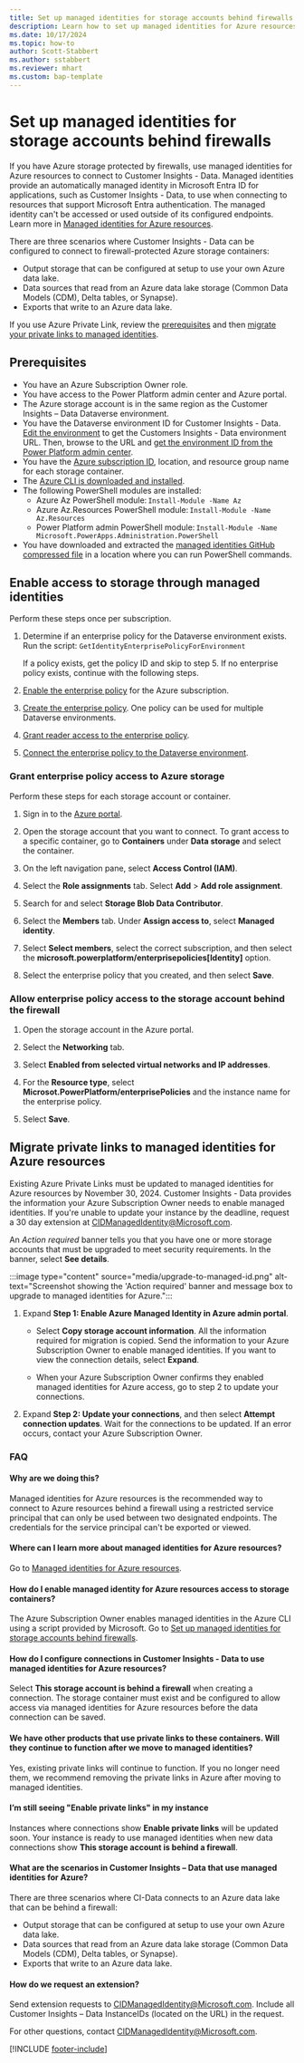 ```yaml
---
title: Set up managed identities for storage accounts behind firewalls
description: Learn how to set up managed identities for Azure resources to connect your Data Lake Storage behind firewalls.
ms.date: 10/17/2024
ms.topic: how-to
author: Scott-Stabbert
ms.author: sstabbert
ms.reviewer: mhart
ms.custom: bap-template
---
```


# Set up managed identities for storage accounts behind firewalls

If you have Azure storage protected by firewalls, use managed identities for Azure resources to connect to Customer Insights - Data. Managed identities provide an automatically managed identity in Microsoft Entra ID for applications, such as Customer Insights - Data, to use when connecting to resources that support Microsoft Entra authentication. The managed identity can't be accessed or used outside of its configured endpoints. Learn more in [Managed identities for Azure resources](/entra/identity/managed-identities-azure-resources).

There are three scenarios where Customer Insights - Data can be configured to connect to firewall-protected Azure storage containers:

- Output storage that can be configured at setup to use your own Azure data lake.
- Data sources that read from an Azure data lake storage (Common Data Models (CDM), Delta tables, or Synapse).
- Exports that write to an Azure data lake.

If you use Azure Private Link, review the [prerequisites](#prerequisites) and then [migrate your private links to managed identities](#migrate-private-links-to-managed-identities-for-azure-resources).

## Prerequisites

- You have an Azure Subscription Owner role.
- You have access to the Power Platform admin center and Azure portal.
- The Azure storage account is in the same region as the Customer Insights – Data Dataverse environment.
- You have the Dataverse environment ID for Customer Insights - Data. [Edit the environment](manage-environments.md#edit-an-existing-environment) to get the Customers Insights - Data environment URL. Then, browse to the URL and [get the environment ID from the Power Platform admin center](/power-platform/admin/determine-org-id-name#find-your-environment-and-organization-id).
- You have the [Azure subscription ID](/azure/azure-portal/get-subscription-tenant-id), location, and resource group name for each storage container.
- The [Azure CLI is downloaded and installed](https://aka.ms/InstallAzureCliWindows).
- The following PowerShell modules are installed:
  - Azure Az PowerShell module: `Install-Module -Name Az`
  - Azure Az.Resources PowerShell module: `Install-Module -Name Az.Resources`
  - Power Platform admin PowerShell module: `Install-Module -Name Microsoft.PowerApps.Administration.PowerShell`
- You have downloaded and extracted the [managed identities GitHub compressed file](https://github.com/microsoft/PowerApps-Samples/blob/master/powershell/managed-identities/Common.zip) in a location where you can run PowerShell commands.

## Enable access to storage through managed identities

Perform these steps once per subscription.

1. Determine if an enterprise policy for the Dataverse environment exists. Run the script: `GetIdentityEnterprisePolicyForEnvironment`

    If a policy exists, get the policy ID and skip to step 5. If no enterprise policy exists, continue with the following steps.

1. [Enable the enterprise policy](/power-apps/maker/data-platform/azure-synapse-link-msi#enable-enterprise-policy-for-the-selected-azure-subscription) for the Azure subscription.

1. [Create the enterprise policy](/power-apps/maker/data-platform/azure-synapse-link-msi#create-enterprise-policy). One policy can be used for multiple Dataverse environments.

1. [Grant reader access to the enterprise policy](/power-apps/maker/data-platform/azure-synapse-link-msi#grant-reader-access-to-the-enterprise-policy-via-azure).

1. [Connect the enterprise policy to the Dataverse environment](/power-apps/maker/data-platform/azure-synapse-link-msi#connect-enterprise-policy-to-dataverse-environment).

### Grant enterprise policy access to Azure storage

Perform these steps for each storage account or container.

1. Sign in to the [Azure portal](https://portal.azure.com/).

1. Open the storage account that you want to connect. To grant access to a specific container, go to **Containers** under **Data storage** and select the container.

1. On the left navigation pane, select **Access Control (IAM)**.

1. Select the **Role assignments** tab. Select **Add** > **Add role assignment**.

1. Search for and select **Storage Blob Data Contributor**.

1. Select the **Members** tab. Under **Assign access to**, select **Managed identity**.

1. Select **Select members**, select the correct subscription, and then select the **microsoft.powerplatform/enterprisepolicies[Identity]** option.

1. Select the enterprise policy that you created, and then select **Save**.

### Allow enterprise policy access to the storage account behind the firewall

1. Open the storage account in the Azure portal.

1. Select the **Networking** tab.

1. Select **Enabled from selected virtual networks and IP addresses**.

1. For the **Resource type**, select **Microsot.PowerPlatform/enterprisePolicies** and the instance name for the enterprise policy.

1. Select **Save**.

## Migrate private links to managed identities for Azure resources

Existing Azure Private Links must be updated to managed identities for Azure resources by November 30, 2024. Customer Insights - Data provides the information your Azure Subscription Owner needs to enable managed identities. If you're unable to update your instance by the deadline, request a 30 day extension at [CIDManagedIdentity@Microsoft.com](mailto:CIDManagedIdentity@Microsoft.com).

An *Action required* banner tells you that you have one or more storage accounts that must be upgraded to meet security requirements. In the banner, select **See details**.

   :::image type="content" source="media/upgrade-to-managed-id.png" alt-text="Screenshot showing the 'Action required' banner and message box to upgrade to managed identities for Azure.":::

1. Expand **Step 1: Enable Azure Managed Identity in Azure admin portal**.

   - Select **Copy storage account information**. All the information required for migration is copied. Send the information to your Azure Subscription Owner to enable managed identities. If you want to view the connection details, select **Expand**.

   - When your Azure Subscription Owner confirms they enabled managed identities for Azure access, go to step 2 to update your connections.

1. Expand **Step 2: Update your connections**, and then select **Attempt connection updates**. Wait for the connections to be updated. If an error occurs, contact your Azure Subscription Owner.

### FAQ

#### Why are we doing this?

Managed identities for Azure resources is the recommended way to connect to Azure resources behind a firewall using a restricted service principal that can only be used between two designated endpoints. The credentials for the service principal can't be exported or viewed.

#### Where can I learn more about managed identities for Azure resources? 

Go to [Managed identities for Azure resources](/entra/identity/managed-identities-azure-resources/overview).

#### How do I enable managed identity for Azure resources access to storage containers?

The Azure Subscription Owner enables managed identities in the Azure CLI using a script provided by Microsoft. Go to [Set up managed identities for storage accounts behind firewalls](#set-up-managed-identities-for-storage-accounts-behind-firewalls).

#### How do I configure connections in Customer Insights - Data to use managed identities for Azure resources?

Select **This storage account is behind a firewall** when creating a connection. The storage container must exist and be configured to allow access via managed identities for Azure resources before the data connection can be saved.

#### We have other products that use private links to these containers. Will they continue to function after we move to managed identities? 

Yes, existing private links will continue to function. If you no longer need them, we recommend removing the private links in Azure after moving to managed identities.

#### I’m still seeing "Enable private links" in my instance

Instances where connections show **Enable private links** will be updated soon. Your instance is ready to use managed identities when new data connections show **This storage account is behind a firewall**.

#### What are the scenarios in Customer Insights – Data that use managed identities for Azure?

There are three scenarios where CI-Data connects to an Azure data lake that can be behind a firewall:

- Output storage that can be configured at setup to use your own Azure data lake.
- Data sources that read from an Azure data lake storage (Common Data Models (CDM), Delta tables, or Synapse).
- Exports that write to an Azure data lake.

#### How do we request an extension?

Send extension requests to [CIDManagedIdentity@Microsoft.com](mailto:CIDManagedIdentity@Microsoft.com). Include all Customer Insights – Data InstanceIDs (located on the URL) in the request.

For other questions, contact [CIDManagedIdentity@Microsoft.com](mailto:CIDManagedIdentity@Microsoft.com).


[!INCLUDE [footer-include](includes/footer-banner.md)]
